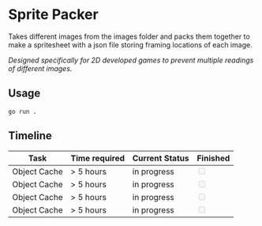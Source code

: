 # Sprite Packer
Takes different images from the images folder and packs them together to make a spritesheet with a json file storing framing locations of each image.

*Designed specifically for 2D developed games to prevent multiple readings of different images.*

## Usage
```
go run .
```

## Timeline
| **Task**       | Time required | Current Status | Finished | 
|----------------|---------------|----------------|----------------|
| Object Cache   | > 5 hours     | in progress    | <input type="checkbox" disabled  />
| Object Cache   | > 5 hours     | in progress    | <input type="checkbox" disabled  />
| Object Cache   | > 5 hours     | in progress    | <input type="checkbox" disabled  />
| Object Cache   | > 5 hours     | in progress    | <input type="checkbox" disabled  />
